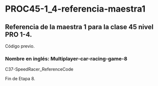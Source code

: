 # PROC45-1_4-referencia-maestra1
## Referencia de la maestra 1 para la clase 45 nivel PRO 1-4.
Código previo.

### Nombre en inglés: Multiplayer-car-racing-game-8
C37-SpeedRacer_ReferenceCode

Fin de Etapa 8. 
